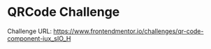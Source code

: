 # QRCode Challenge

Challenge URL: https://www.frontendmentor.io/challenges/qr-code-component-iux_sIO_H
